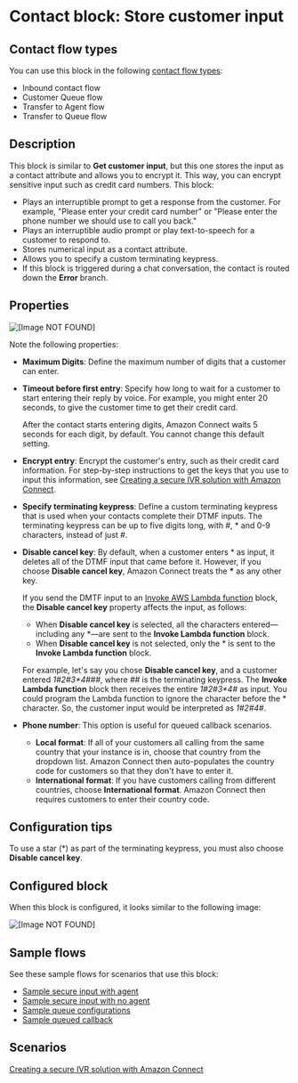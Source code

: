 # Contact block: Store customer input<a name="store-customer-input"></a>

## Contact flow types<a name="store-customer-input-types"></a>

You can use this block in the following [contact flow types](create-contact-flow.md#contact-flow-types):
+ Inbound contact flow
+ Customer Queue flow
+ Transfer to Agent flow
+ Transfer to Queue flow

## Description<a name="store-customer-input-description"></a>

This block is similar to **Get customer input**, but this one stores the input as a contact attribute and allows you to encrypt it\. This way, you can encrypt sensitive input such as credit card numbers\. This block:
+ Plays an interruptible prompt to get a response from the customer\. For example, "Please enter your credit card number" or "Please enter the phone number we should use to call you back\." 
+ Plays an interruptible audio prompt or play text\-to\-speech for a customer to respond to\. 
+ Stores numerical input as a contact attribute\.
+ Allows you to specify a custom terminating keypress\.
+ If this block is triggered during a chat conversation, the contact is routed down the **Error** branch\.

## Properties<a name="store-customer-input-properties"></a>

![\[Image NOT FOUND\]](http://docs.aws.amazon.com/connect/latest/adminguide/images/store-customer-input-properties1.png)

Note the following properties:
+ **Maximum Digits**: Define the maximum number of digits that a customer can enter\. 
+ **Timeout before first entry**: Specify how long to wait for a customer to start entering their reply by voice\. For example, you might enter 20 seconds, to give the customer time to get their credit card\.

  After the contact starts entering digits, Amazon Connect waits 5 seconds for each digit, by default\. You cannot change this default setting\. 
+ **Encrypt entry**: Encrypt the customer's entry, such as their credit card information\. For step\-by\-step instructions to get the keys that you use to input this information, see [Creating a secure IVR solution with Amazon Connect](https://aws.amazon.com/blogs/contact-center/creating-a-secure-ivr-solution-with-amazon-connect/)\.
+ **Specify terminating keypress**: Define a custom terminating keypress that is used when your contacts complete their DTMF inputs\. The terminating keypress can be up to five digits long, with \#, \* and 0\-9 characters, instead of just \#\. 
+ **Disable cancel key**: By default, when a customer enters \* as input, it deletes all of the DTMF input that came before it\. However, if you choose **Disable cancel key**, Amazon Connect treats the **\*** as any other key\.

  If you send the DMTF input to an [Invoke AWS Lambda function](invoke-lambda-function-block.md) block, the **Disable cancel key** property affects the input, as follows: 
  + When **Disable cancel key** is selected, all the characters entered—including any \*—are sent to the **Invoke Lambda function** block\. 
  + When **Disable cancel key** is not selected, only the \* is sent to the **Invoke Lambda function** block\. 

  For example, let's say you chose **Disable cancel key**, and a customer entered *1\#2\#3\*4\#\#\#*, where *\#\#* is the terminating keypress\. The **Invoke Lambda function** block then receives the entire *1\#2\#3\*4\#* as input\. You could program the Lambda function to ignore the character before the \* character\. So, the customer input would be interpreted as *1\#2\#4\#*\.
+ **Phone number**: This option is useful for queued callback scenarios\.
  + **Local format**: If all of your customers all calling from the same country that your instance is in, choose that country from the dropdown list\. Amazon Connect then auto\-populates the country code for customers so that they don't have to enter it\.
  + **International format**: If you have customers calling from different countries, choose **International format**\. Amazon Connect then requires customers to enter their country code\.

## Configuration tips<a name="store-customer-input-tips"></a>

To use a star \(\*\) as part of the terminating keypress, you must also choose **Disable cancel key**\.

## Configured block<a name="store-customer-input-configured"></a>

When this block is configured, it looks similar to the following image:

![\[Image NOT FOUND\]](http://docs.aws.amazon.com/connect/latest/adminguide/images/store-customer-input-configured.png)

## Sample flows<a name="store-customer-input-samples"></a>

See these sample flows for scenarios that use this block:
+ [Sample secure input with agent](sample-secure-input-with-agent.md)
+ [Sample secure input with no agent](sample-secure-input-with-noagent.md) 
+ [Sample queue configurations](sample-queue-configurations.md) 
+ [Sample queued callback](sample-queued-callback.md) 

## Scenarios<a name="store-customer-input-scenarios"></a>

[Creating a secure IVR solution with Amazon Connect](https://aws.amazon.com/blogs/contact-center/creating-a-secure-ivr-solution-with-amazon-connect/)